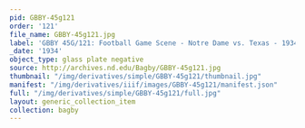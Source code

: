 ```yaml
---
pid: GBBY-45g121
order: '121'
file_name: GBBY-45g121.jpg
label: 'GBBY 45G/121: Football Game Scene - Notre Dame vs. Texas - 1934'
_date: '1934'
object_type: glass plate negative
source: http://archives.nd.edu/Bagby/GBBY-45g121.jpg
thumbnail: "/img/derivatives/simple/GBBY-45g121/thumbnail.jpg"
manifest: "/img/derivatives/iiif/images/GBBY-45g121/manifest.json"
full: "/img/derivatives/simple/GBBY-45g121/full.jpg"
layout: generic_collection_item
collection: bagby
---
```

